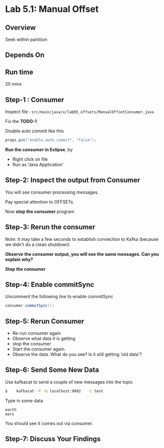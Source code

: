 <link rel='stylesheet' href='../assets/css/main.css'/>

# Lab 5.1: Manual Offset

## Overview

Seek within partition

## Depends On

## Run time

20 mins

## Step-1 : Consumer

Inspect file : `src/main/java/x/lab05_offsets/ManualOffsetConsumer.java`  

Fix the **TODO-1**

Disable auto commit like this

```java
props.put("enable.auto.commit", "false");
```

**Run the consumer in Eclipse**, by

* Right click on file
* Run as 'Java Application'

## Step-2: Inspect the output from Consumer

You will see consumer processing messages.

Pay special attention to OFFSETs.

Now **stop the consumer** program

## Step-3: Rerun the consumer

Note: It may take a few seconds to establish connection to Kafka (because we didn't do a clean shutdown)

**Observe the consumer output, you will see the same messages.  Can you explain why?**

**Stop the consumer**

## Step-4: Enable commitSync

Uncomment the following line to enable commitSync

```java
consumer.commitSync();
```

## Step-5: Rerun Consumer

* Re-run consumer again
* Observe what data it is getting
* stop the consumer
* Start the consumer again.
* Observe the data.  What do you see?  Is it still getting 'old data'?

## Step-6: Send Some New Data

Use kafkacat to send a couple of new messages into the topic

```bash
$    kafkacat -P -b localhost:9092   -t test
```

Type in some data

```console
earth
mars
```

You should see it comes out via consumer.

## Step-7: Discuss Your Findings
